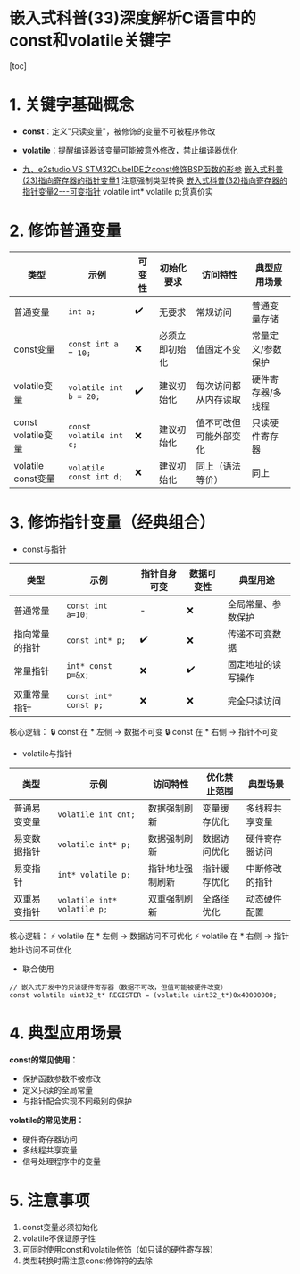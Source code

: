 嵌入式科普(33)深度解析C语言中的const和volatile关键字
===
[toc]

# 1. 关键字基础概念

- **const**：定义"只读变量"，被修饰的变量不可被程序修改
- **volatile**：提醒编译器该变量可能被意外修改，禁止编译器优化


- [九、e2studio VS STM32CubeIDE之const修饰BSP函数的形参](https://mp.weixin.qq.com/s/JzSWN5FjsVsTieaxA-dnuA)
  [嵌入式科普(23)指向寄存器的指针变量1](https://mp.weixin.qq.com/s/eAbMTqteYcAAwTB9F1T3cA) 注意强制类型转换
  [嵌入式科普(32)指向寄存器的指针变量2---可变指针]() volatile int* volatile p;货真价实


# 2. 修饰普通变量
| 类型                | 示例                   | 可变性 | 初始化要求       | 访问特性                  | 典型应用场景         |
|---------------------|------------------------|--------|------------------|---------------------------|---------------------|
| 普通变量            | `int a;`               | ✔️     | 无要求           | 常规访问                 | 普通变量存储        |
| const变量           | `const int a = 10;`    | ❌     | 必须立即初始化    | 值固定不变               | 常量定义/参数保护   |
| volatile变量        | `volatile int b = 20;` | ✔️     | 建议初始化        | 每次访问都从内存读取      | 硬件寄存器/多线程  |
| const volatile变量  | `const volatile int c;`| ❌     | 建议初始化        | 值不可改但可能外部变化    | 只读硬件寄存器      |
| volatile const变量  | `volatile const int d;`| ❌     | 建议初始化        | 同上（语法等价）          | 同上                |

# 3. 修饰指针变量（经典组合）
- const与指针
  
| 类型               | 示例                 | 指针自身可变 | 数据可变性 | 典型用途               |
|--------------------|----------------------|--------------|------------|------------------------|
| 普通常量          | `const int a=10;`    | -            | ❌         | 全局常量、参数保护     |
| 指向常量的指针    | `const int* p;`      | ✔️           | ❌         | 传递不可变数据         |
| 常量指针          | `int* const p=&x;`   | ❌           | ✔️         | 固定地址的读写操作     |
| 双重常量指针      | `const int* const p;`| ❌           | ❌         | 完全只读访问           |

核心逻辑：
🔒 const 在 * 左侧 → 数据不可变
🔒 const 在 * 右侧 → 指针不可变

- volatile与指针
  
| 类型               | 示例                     | 访问特性         | 优化禁止范围       | 典型场景               |
|--------------------|--------------------------|------------------|--------------------|------------------------|
| 普通易变变量      | `volatile int cnt;`      | 数据强制刷新     | 变量缓存优化       | 多线程共享变量         |
| 易变数据指针      | `volatile int* p;`       | 数据强制刷新     | 数据访问优化       | 硬件寄存器访问         |
| 易变指针          | `int* volatile p;`       | 指针地址强制刷新 | 指针缓存优化       | 中断修改的指针         |
| 双重易变指针      | `volatile int* volatile p;` | 双重强制刷新     | 全路径优化         | 动态硬件配置           |

核心逻辑：
⚡ volatile 在 * 左侧 → 数据访问不可优化
⚡ volatile 在 * 右侧 → 指针地址访问不可优化


- 联合使用
```
// 嵌入式开发中的只读硬件寄存器（数据不可改，但值可能被硬件改变）
const volatile uint32_t* REGISTER = (volatile uint32_t*)0x40000000;
```

# 4. 典型应用场景
**const的常见使用：**
- 保护函数参数不被修改
- 定义只读的全局常量
- 与指针配合实现不同级别的保护

**volatile的常见使用：**
- 硬件寄存器访问
- 多线程共享变量
- 信号处理程序中的变量

# 5. 注意事项
1. const变量必须初始化
2. volatile不保证原子性
3. 可同时使用const和volatile修饰（如只读的硬件寄存器）
4. 类型转换时需注意const修饰符的去除


